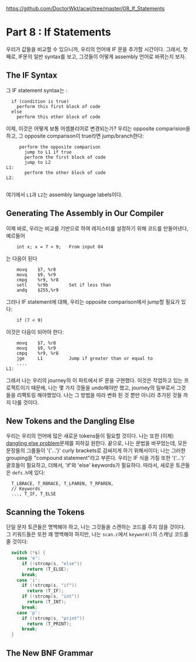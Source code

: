 https://github.com/DoctorWkt/acwj/tree/master/08_If_Statements

# Part 8 : If Statements

우리가 값들을 비교할 수 있으니까, 우리의 언어에 IF 문을 추가할 시간이다. 그래서, 첫 째로, IF문의 일반 syntax를 보고, 그것들이 어떻게 assembly 언어로 바뀌는지 보자.



## The IF Syntax

그 IF statement syntax는 :

```
  if (condition is true) 
    perform this first block of code
  else
    perform this other block of code
```

이제, 이것은 어떻게 보통 어셈블리어로 변경되는가? 우리는 opposite comparision을하고, 그 opposite comparison이 true라면 jump/branch한다:

```
     perform the opposite comparison
       jump to L1 if true
       perform the first block of code
       jump to L2
L1:
       perform the other block of code
L2:
   
```

여기에서 `L1`과 `L2`는 assembly language labels이다.



## Generating The Assembly in Our Compiler

이제 바로, 우리는 비교를 기반으로 하여 레지스터를 설정하기 위해 코드를 만들어낸다, 예르들어

```
	int x; x = 7 < 9;	From input 04
```

는 다음이 된다

```
	movq 	$7, %r8
	movq 	$9, %r9
	cmpq	%r9, %r8
	setl	%r9b		Set if less than
	andq	$255,%r9
```

그러나 IF statement에 대해, 우리는 opposite comparison에서 jump할 필요가 있다:

```
	if (7 < 9)
```

이것은 다음이 되어야 한다:

```
	movq	$7, %r8
	movq	$9, %r9
	cmpq	%r9, %r8
	jge		L1			Jump if greater than or equal to
	....
L1:
```

그래서 나는 우리의 journey의 이 파트에서 IF 문을 구현했다. 이것은 작업하고 있는 프로젝트이기 때문에, 나는 몇 가지 것들을 undo해야만 했고, journey의 일부로서 그것들을 리팩토링 해야했었다. 나는 그 방법을 따라 변화 된 것 뿐만 아니라 추가된 것들 까지 다룰 것이다.



## New Tokens and the Dangling Else

우리는 우리의 언어에 많은 새로운 tokens들이 필요할 것이다. 나는 또한 (이제)  [dangling else problem](https://en.wikipedia.org/wiki/Dangling_else)문제를 피하길 원한다. 끝으로, 나는 문법을 바꾸었는데, 모든 문장들의 그룹들이 '{'...'}' curly brackets로 감싸지게 하기 위해서이다; 나는 그러한 grouping을 "compound statement"라고 부른다. 우리는 IF 식을 가질 또한 '('...')' 괄호들이 필요하고, 더해서, 'if'와 'else' keywords가 필요하다. 따라서, 새로운 토큰들은 `defs.h`에 있다:

```
  T_LBRACE, T_RBRACE, T_LPAREN, T_RPAREN,
  // Keywords
  ..., T_IF, T_ELSE
```



## Scanning the Tokens

단일 문자 토큰들은 명백해야 하고, 나는 그것들을 스캔하는 코드를 주지 않을 것이다. 그 키워드들은 또한 꽤 명백해야 하지만, 나는 `scan.c`에서 `keyword()`의 스캐닝 코드를 줄 것이다:

```c
  switch (*s) {
    case 'e':
      if (!strcmp(s, "else"))
        return (T_ELSE);
      break;
    case 'i':
      if (!strcmp(s, "if"))
        return (T_IF);
      if (!strcmp(s, "int"))
        return (T_INT);
      break;
    case 'p':
      if (!strcmp(s, "print"))
        return (T_PRINT);
      break;
  }
```



## The New BNF Grammar



